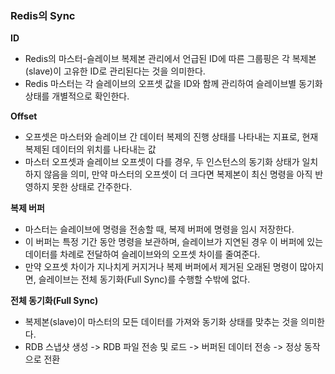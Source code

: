 ### Redis의 Sync

**ID**
* Redis의 마스터-슬레이브 복제본 관리에서 언급된 ID에 따른 그룹핑은 각 복제본(slave)이 고유한 ID로 관리된다는 것을 의미한다.
* Redis 마스터는 각 슬레이브의 오프셋 값을 ID와 함께 관리하여 슬레이브별 동기화 상태를 개별적으로 확인한다.

**Offset**
* 오프셋은 마스터와 슬레이브 간 데이터 복제의 진행 상태를 나타내는 지표로, 현재 복제된 데이터의 위치를 나타내는 값
* 마스터 오프셋과 슬레이브 오프셋이 다를 경우, 두 인스턴스의 동기화 상태가 일치하지 않음을 의미, 만약 마스터의 오프셋이 더 크다면 복제본이 최신 명령을 아직 반영하지 못한 상태로 간주한다.

**복제 버퍼**
* 마스터는 슬레이브에 명령을 전송할 때, 복제 버퍼에 명령을 임시 저장한다.
* 이 버퍼는 특정 기간 동안 명령을 보관하며, 슬레이브가 지연된 경우 이 버퍼에 있는 데이터를 차례로 전달하여 슬레이브와의 오프셋 차이를 줄여준다.
* 만약 오프셋 차이가 지나치게 커지거나 복제 버퍼에서 제거된 오래된 명령이 많아지면, 슬레이브는 전체 동기화(Full Sync)를 수행할 수밖에 없다.

**전체 동기화(Full Sync)**
* 복제본(slave)이 마스터의 모든 데이터를 가져와 동기화 상태를 맞추는 것을 의미한다.
* RDB 스냅샷 생성 -> RDB 파일 전송 및 로드 -> 버퍼된 데이터 전송 -> 정상 동작으로 전환